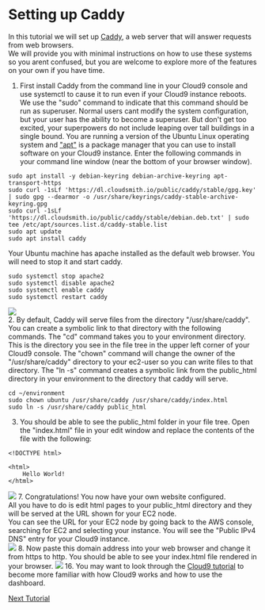 # Setting up Caddy
In this tutorial we will set up [Caddy](https://caddyserver.com/), a web server that will answer requests from web browsers.  
We will provide you with minimal instructions on how to use these systems so you arent confused, but 
you are welcome to explore more of the features on your own if you have time.

1. First install Caddy from the command line in your Cloud9 console and use systemctl to cause it to run even if your Cloud9 instance reboots.  We use the "sudo" command to indicate that this command should be run as superuser.  Normal users cant modify the system configuration, but your user has the ability to become a superuser.  But don't get too excited, your superpowers do not include leaping over tall buildings in a single bound.  You are running a version of the Ubuntu Linux operating system and ["apt"](https://ubuntu.com/server/docs/package-management) is a package manager that you can use to install software on your Cloud9 instance.  Enter the following commands in your command line window (near the bottom of your browser window).
```
sudo apt install -y debian-keyring debian-archive-keyring apt-transport-https
sudo curl -1sLf 'https://dl.cloudsmith.io/public/caddy/stable/gpg.key' | sudo gpg --dearmor -o /usr/share/keyrings/caddy-stable-archive-keyring.gpg
sudo curl -1sLf 'https://dl.cloudsmith.io/public/caddy/stable/debian.deb.txt' | sudo tee /etc/apt/sources.list.d/caddy-stable.list
sudo apt update
sudo apt install caddy
```
Your Ubuntu machine has apache installed as the default web browser.  You will need to stop it and start caddy.
```
sudo systemctl stop apache2
sudo systemctl disable apache2
sudo systemctl enable caddy
sudo systemctl restart caddy
```
![](images/caddyinstall.png)  
2. By default, Caddy will serve files from the directory "/usr/share/caddy".  You can create a symbolic link to that directory with the following commands.  The "cd" command takes you to your environment directory.  This is the directory you see in the file tree in the upper left corner of your Cloud9 console.  The "chown" command will change the owner of the "/usr/share/caddy" directory to your ec2-user so you can write files to that directory.  The "ln -s" command creates a symbolic link from the public_html directory in your environment to the directory that caddy will serve. 
```
cd ~/environment
sudo chown ubuntu /usr/share/caddy /usr/share/caddy/index.html 
sudo ln -s /usr/share/caddy public_html
```
3. You should be able to see the public_html folder in your file tree.  Open the "index.html" file in your edit window and replace the contents of the file with the following:
```
<!DOCTYPE html>

<html>
    Hello World!
</html>
```
![](images/caddyhtml.png)
7. Congratulations! You now have your own website configured.  
All you have to do is edit html pages to your public_html directory and they will be served at the URL shown for your EC2 node.  
You can see the URL for your EC2 node by going back to the AWS console, searching for EC2 and selecting your instance.  You will see the "Public IPv4 DNS" entry for your Cloud9 instance.  
![](images/publicdns.png) 
8. Now paste this domain address into your web browser and change it from https to http.  You should be able to see your index.html file rendered in your browser.
![](images/workingurl.png) 
16. You may want to look through the [Cloud9 tutorial](https://docs.aws.amazon.com/cloud9/latest/user-guide/tutorial.html) 
to become more familiar with how Cloud9 works and how to use the dashboard.

[Next Tutorial](https.md)


